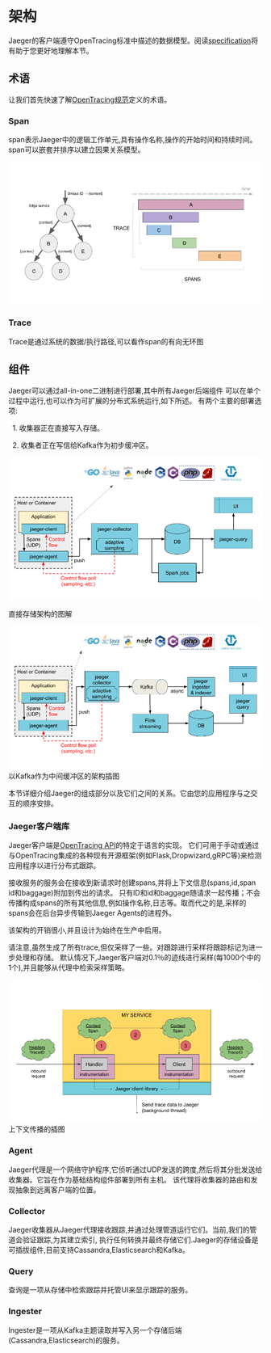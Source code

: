 # 架构

Jaeger的客户端遵守OpenTracing标准中描述的数据模型。阅读[specification](https://github.com/opentracing/specification/blob/master/specification.md)将有助于您更好地理解本节。

## 术语

让我们首先快速了解[OpenTracing规范](https://github.com/opentracing/specification/blob/master/specification.md)定义的术语。

### Span

span表示Jaeger中的逻辑工作单元,具有操作名称,操作的开始时间和持续时间。span可以嵌套并排序以建立因果关系模型。

![Traces and Spans](./img/spans-traces.png)

### Trace

Trace是通过系统的数据/执行路径,可以看作span的有向无环图

## 组件

Jaeger可以通过all-in-one二进制进行部署,其中所有Jaeger后端组件
可以在单个过程中运行,也可以作为可扩展的分布式系统运行,如下所述。
有两个主要的部署选项:

  1. 收集器正在直接写入存储。

  2. 收集者正在写信给Kafka作为初步缓冲区。

![架构](./img/architecture-v1.png)

直接存储架构的图解

![Architecture](./img/architecture-v2.png)
以Kafka作为中间缓冲区的架构插图

本节详细介绍Jaeger的组成部分以及它们之间的关系。它由您的应用程序与之交互的顺序安排。

### Jaeger客户端库

Jaeger客户端是[OpenTracing API](http://opentracing.io)的特定于语言的实现。
它们可用于手动或通过与OpenTracing集成的各种现有开源框架(例如Flask,Dropwizard,gRPC等)来检测应用程序以进行分布式跟踪。

接收服务的服务会在接收到新请求时创建spans,并将上下文信息(spans,id,span id和baggage)附加到传出的请求。
只有ID和id和baggage随请求一起传播；不会传播构成spans的所有其他信息,例如操作名称,日志等。取而代之的是,采样的spans会在后台异步传输到Jaeger Agents的进程外。

该架构的开销很小,并且设计为始终在生产中启用。

请注意,虽然生成了所有trace,但仅采样了一些。对跟踪进行采样将跟踪标记为进一步处理和存储。
默认情况下,Jaeger客户端对0.1％的迹线进行采样(每1000个中的1个),并且能够从代理中检索采样策略。

![上下文传播说明](./img/context-prop.png)
上下文传播的插图
### Agent

Jaeger代理是一个网络守护程序,它侦听通过UDP发送的跨度,然后将其分批发送给收集器。它旨在作为基础结构组件部署到所有主机。
该代理将收集器的路由和发现抽象到远离客户端的位置。

### Collector

Jaeger收集器从Jaeger代理接收跟踪,并通过处理管道运行它们。当前,我们的管道会验证跟踪,为其建立索引,
执行任何转换并最终存储它们.Jaeger的存储设备是可插拔组件,目前支持Cassandra,Elasticsearch和Kafka。

### Query

查询是一项从存储中检索跟踪并托管UI来显示跟踪的服务。

### Ingester

Ingester是一项从Kafka主题读取并写入另一个存储后端(Cassandra,Elasticsearch)的服务。
